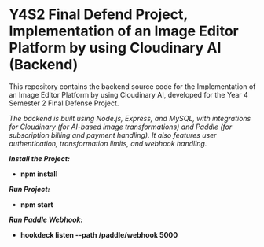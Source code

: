 # Y4S2 Final Defend Project, Implementation of an Image Editor Platform by using Cloudinary AI (Backend)

This repository contains the backend source code for the Implementation of an Image Editor Platform by using Cloudinary AI, developed for the Year 4 Semester 2 Final Defense Project.

*The backend is built using Node.js, Express, and MySQL, with integrations for Cloudinary (for AI-based image transformations) and Paddle (for subscription billing and payment handling). It also features user authentication, transformation limits, and webhook handling.*

***Install the Project:***
- **npm install**

***Run Project:***
- **npm start**

***Run Paddle Webhook:***
- **hookdeck listen --path /paddle/webhook 5000**
